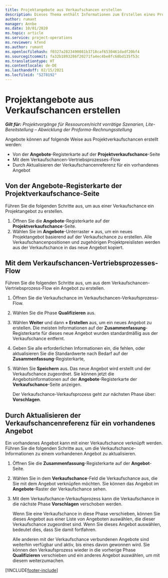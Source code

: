 ```yaml
---
title: Projektangebote aus Verkaufschancen erstellen
description: Dieses Thema enthält Informationen zum Erstellen eines Projektangebots aus einer Verkaufschance.
author: rumant
manager: Annbe
ms.date: 10/01/2020
ms.topic: article
ms.service: project-operations
ms.reviewer: kfend
ms.author: rumant
ms.openlocfilehash: f0327a2823490081b3718caf6530461dadf20bf4
ms.sourcegitcommit: fa32b1893286f20271fa4ec4be8fc68bd135f53c
ms.translationtype: HT
ms.contentlocale: de-DE
ms.lasthandoff: 02/15/2021
ms.locfileid: "5278192"
---
```

# <a name="create-project-quotes-from-opportunities"></a>Projektangebote aus Verkaufschancen erstellen

_**Gilt für:** Projektvorgänge für Ressourcen/nicht vorrätige Szenarien, Lite-Bereitstellung – Abwicklung der Proforma-Rechnungsstellung_

Angebote können auf folgende Weise aus Projektverkaufschancen erstellt werden:

- Von der **Angebote**-Registerkarte auf der **Projektverkaufschance**-Seite
- Mit dem Verkaufschancen-Vertriebsprozesses-Flow
- Durch Aktualisieren der Verkaufschancenreferenz für ein vorhandenes Angebot

## <a name="from-the-quotes-tab-of-the-project-opportunity-page"></a>Von der Angebote-Registerkarte der Projektverkaufschance-Seite

Führen Sie die folgenden Schritte aus, um aus einer Verkaufschance ein Projektangebot zu erstellen.

1. Öffnen Sie die **Angebote**-Registerkarte auf der **Projektverkaufschance**-Seite. 
2. Wählen Sie im **Angebote**-Unterraster **+** aus, um ein neues Projektangebot basierend auf der Verkaufschance zu erstellen. Alle Verkaufschancenpositionen und zugehörigen Projektpreislisten werden aus der Verkaufschance in das neue Angebot kopiert.

## <a name="from-the-opportunity-sales-process-flow"></a>Mit dem Verkaufschancen-Vertriebsprozesses-Flow

Führen Sie die folgenden Schritte aus, um aus dem Verkaufschancen-Vertriebsprozess-Flow ein Angebot zu erstellen.

1. Öffnen Sie die Verkaufschance im Verkaufschancen-Verkaufsprozess-Flow.
2. Wählen Sie die Phase **Qualifizieren** aus. 
3. Wählen **Weiter** und dann **+ Erstellen** aus, um ein neues Angebot zu erstellen. Die meisten Informationen auf der **Zusammenfassung**-Registerkarte für dieses neue Angebot wurden standardmäßig aus der Verkaufschance entfernt. 
4. Geben Sie alle erforderlichen Informationen ein, die fehlen, oder aktualisieren Sie die Standardwerte nach Bedarf auf der **Zusammenfassung**-Registerkarte,
5. Wählen Sie **Speichern** aus. Das neue Angebot wird erstellt und der Verkaufschance zugeordnet. Sie können jetzt die Angebotsinformationen auf der **Angebote**-Registerkarte der **Verkaufschance**-Seite anzeigen. 

   Der Verkaufschance-Verkaufsprozess geht zur nächsten Phase über: **Vorschlagen**.


## <a name="by-updating-the-opportunity-reference-on-an-existing-quote"></a>Durch Aktualisieren der Verkaufschancenreferenz für ein vorhandenes Angebot

Ein vorhandenes Angebot kann mit einer Verkaufschance verknüpft werden. Führen Sie die folgenden Schritte aus, um die Verkaufschance-Informationen zu einem vorhandenen Angebot zu aktualisieren.

1. Öffnen Sie die **Zusammenfassung**-Registerkarte auf der **Angebot**-Seite.
2. Wählen Sie in dem **Verkaufschance**-Feld die Verkaufschance aus, die Sie mit dem Angebot verknüpfen möchten. Sie können das Angebot im **Angebote**-Raster der Verkaufschance sehen. 
3. Mit dem Verkaufschance-Verkaufsprozess kann die Verkaufschance in die nächste Phase **Vorschlagen** verschoben werden. 

   Wenn Sie eine Verkaufschance in diese Phase verschieben, können Sie dieses Angebot aus einer Liste von Angeboten auswählen, die dieser Verkaufschance zugeordnet sind. Wenn Sie dieses Angebot auswählen, bedeutet dies, dass Sie damit fortfahren.

   Alle anderen mit der Verkaufschance verbundenen Angebote sind weiterhin verfügbar und aktiv, bis eines davon gewonnen wird. Sie können den Verkaufsprozess wieder in die vorherige Phase **Qualifizieren** verschieben und ein anderes Angebot auswählen, um mit diesem weiterzumachen.


[!INCLUDE[footer-include](../includes/footer-banner.md)]